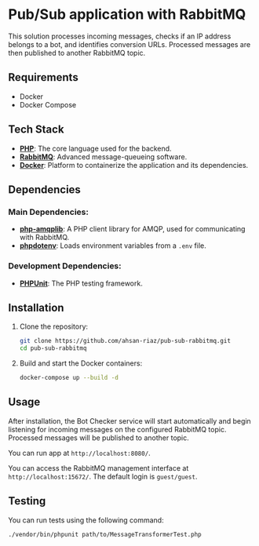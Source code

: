 # Pub/Sub application with RabbitMQ

This solution processes incoming messages, checks if an IP address belongs to a bot, and identifies conversion URLs. Processed messages are then published to another RabbitMQ topic.

## Requirements

- Docker
- Docker Compose

## Tech Stack

- **[PHP](https://www.php.net/)**: The core language used for the backend.
- **[RabbitMQ](https://www.rabbitmq.com/)**: Advanced message-queueing software.
- **[Docker](https://www.docker.com/)**: Platform to containerize the application and its dependencies.

## Dependencies

### Main Dependencies:

- **[php-amqplib](https://packagist.org/packages/php-amqplib/php-amqplib)**: A PHP client library for AMQP, used for communicating with RabbitMQ.
- **[phpdotenv](https://packagist.org/packages/vlucas/phpdotenv)**: Loads environment variables from a `.env` file.

### Development Dependencies:

- **[PHPUnit](https://packagist.org/packages/phpunit/phpunit)**: The PHP testing framework.

## Installation

1. Clone the repository:
    ```bash
    git clone https://github.com/ahsan-riaz/pub-sub-rabbitmq.git
    cd pub-sub-rabbitmq
    ```

2. Build and start the Docker containers:
    ```bash
    docker-compose up --build -d
    ```

## Usage

After installation, the Bot Checker service will start automatically and begin listening for incoming messages on the configured RabbitMQ topic. Processed messages will be published to another topic.

You can run app at `http://localhost:8080/`.

You can access the RabbitMQ management interface at `http://localhost:15672/`. The default login is `guest/guest`.

## Testing

You can run tests using the following command:

```bash
./vendor/bin/phpunit path/to/MessageTransformerTest.php
```

